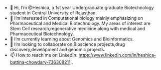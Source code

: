 - 👋 Hi, I’m @Heshica, a 1st year Undergraduate graduate Biotechnology student in Central University of Rajasthan.
- 👀 I’m interested in Computational biology mainly emphasizing on  Pharmaceutical and Medical Biotechnology. My areas of interest are Stem Cell research,regenerative medicine along with medical and Pharmaceutical Biotechnology.
- 🌱 I’m currently learning about Genomics and Bioinformatics.
- 💞️ I’m looking to collaborate on Bioscience projects,drug discovery,development and genomic projects.
- 📫 How to reach me on LinkedIn: https://www.linkedin.com/in/heshica-battina-chowdary-736308211..

<!---
Heshica/Heshica is a ✨ special ✨ repository because its `README.md` (this file) appears on your GitHub profile.
You can click the Preview link to take a look at your changes.
--->
